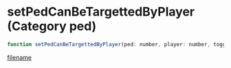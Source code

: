 # setPedCanBeTargettedByPlayer (Category ped)

```js
function setPedCanBeTargettedByPlayer(ped: number, player: number, toggle: boolean): void
```

[filename](setPedCanBeTargettedByPlayer_m.md ':include')